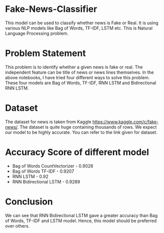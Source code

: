 # Fake-News-Classifier
This model can be used to classify  whether news is Fake or Real. It is using various NLP models like Bag of Words, TF-IDF, LSTM etc.
This is Natural Language Processing problem.


# Problem Statement

This problem is to identify whether a given news is fake or real. The independent feature can be title of news or news lines themselves.
In the above notebooks, I have tried four different ways to solve this problem.
These four models are Bag of Words, TF-IDF, RNN LSTM and Bidirectional RNN LSTM.

# Dataset

The dataset for news is taken from Kaggle https://www.kaggle.com/c/fake-news/. The dataset is quite huge containing thousands of rows. We expect our model to be highly accurate. You can refer to the link given for dataset.

# Accuracy Score of different model

* Bag of Words CountVectorizer  - 0.9026
* Bag of Words TF-IDF           - 0.9207
* RNN LSTM                      - 0.92
* RNN Bidirectional LSTM        - 0.9289

# Conclusion

We can see that RNN Bidirectional LSTM gave a greater accuracy than Bag of Words, TF-IDF and LSTM model. Hence, this model should be preferred over others.
